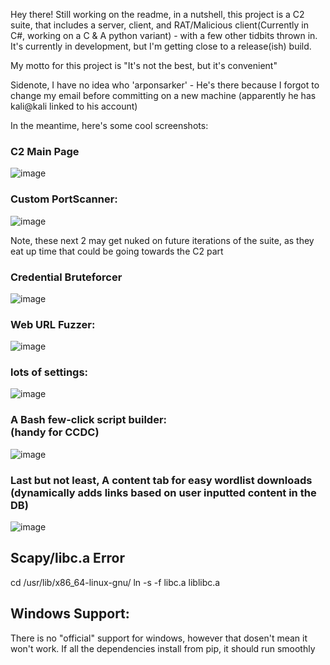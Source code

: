 Hey there! Still working on the readme, in a nutshell, this project is a C2 suite, that includes a server, client, and RAT/Malicious client(Currently in C#, working on a C & A python variant) - with a few other tidbits thrown in.
It's currently in development, but I'm getting close to a release(ish) build. 

My motto for this project is "It's not the best, but it's convenient"

Sidenote, I have no idea who 'arponsarker' - He's there because I forgot to change my email before committing on a new machine (apparently he has kali@kali linked to his account)

In the meantime, here's some cool screenshots:

### C2 Main Page
![image](https://user-images.githubusercontent.com/91687869/234416166-722eb93f-b3d4-4bb1-9e8c-50f12fcc26c5.png)


### Custom PortScanner:
![image](https://user-images.githubusercontent.com/91687869/234417517-0f68fec6-f52d-4ddf-a0b2-85a07047c03b.png)


Note, these next 2 may get nuked on future iterations of the suite, as they eat up time that could be going towards the C2 part

### Credential Bruteforcer
![image](https://user-images.githubusercontent.com/91687869/234416770-44ead565-d5c7-403b-89f0-789bb772b1c4.png)

### Web URL Fuzzer:
![image](https://user-images.githubusercontent.com/91687869/234416853-493e38fc-d0ad-47e0-b79c-8b5ad7c572fe.png)


### lots of settings:
![image](https://user-images.githubusercontent.com/91687869/234416902-0ef4fe15-aa93-40be-acda-6823613e0797.png)

### A Bash few-click script builder: <br> (handy for CCDC)
![image](https://user-images.githubusercontent.com/91687869/234417953-d50e3520-11ef-4949-becb-7054bcd066dc.png)


### Last but not least, A content tab for easy wordlist downloads (dynamically adds links based on user inputted content in the DB)

![image](https://user-images.githubusercontent.com/91687869/234417188-d083e89f-7b8b-4eb4-adfb-634f4c7d06a1.png)

## Scapy/libc.a Error

cd /usr/lib/x86_64-linux-gnu/
ln -s -f libc.a liblibc.a


## Windows Support:
There is no "official" support for windows, however that dosen't mean it won't work. If all the dependencies install from pip, it should run smoothly
